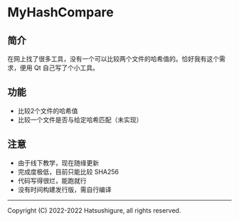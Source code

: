 # MyHashCompare
## 简介
在网上找了很多工具，没有一个可以比较两个文件的哈希值的。恰好我有这个需求，便用 Qt 自己写了个小工具。
## 功能
- 比较2个文件的哈希值
- 比较一个文件是否与给定哈希匹配（未实现）
## 注意
- 由于线下教学，现在随缘更新
- 完成度极低，目前只能比较 SHA256
- 代码写得很烂，能跑就行
- 没有时间构建发行版，需自行编译
---
Copyright (C) 2022-2022 Hatsushigure, all rights reserved.